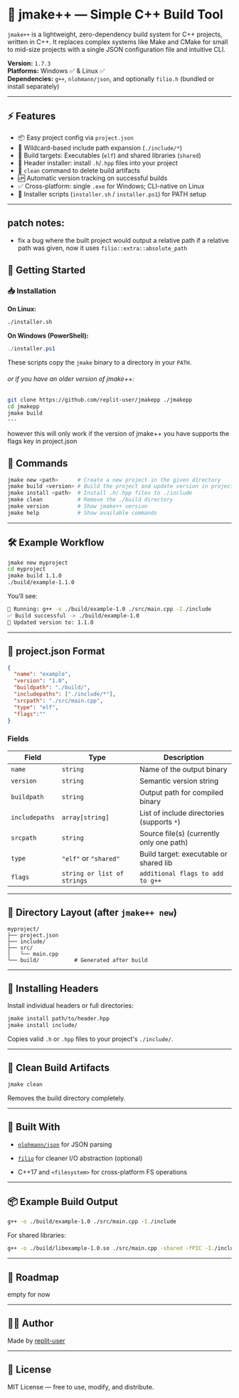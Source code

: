 # 🔨 jmake++ — Simple C++ Build Tool

`jmake++` is a lightweight, zero-dependency build system for C++ projects, written in C++. It replaces complex systems like Make and CMake for small to mid-size projects with a single JSON configuration file and intuitive CLI.

**Version:** `1.7.3`  
**Platforms:** Windows ✅ & Linux ✅  
**Dependencies:** `g++`, `nlohmann/json`, and optionally `filio.h` (bundled or install separately)

---

## ⚡ Features

- 📦 Easy project config via `project.json`
- 🔁 Wildcard-based include path expansion (`./include/*`)
- 🔧 Build targets: Executables (`elf`) and shared libraries (`shared`)
- 📁 Header installer: install `.h`/`.hpp` files into your project
- 🧼 `clean` command to delete build artifacts
- 🆙 Automatic version tracking on successful builds
- ✅ Cross-platform: single `.exe` for Windows; CLI-native on Linux
- 🚀 Installer scripts (`installer.sh` / `installer.ps1`) for PATH setup

---
## patch notes:
- fix a bug where the built project would output a relative path if a relative path was given, now it uses `filio::extra::absolute_path`
## 🚀 Getting Started

### 📥 Installation

**On Linux:**
```bash
./installer.sh
```

**On Windows (PowerShell):**

```powershell
./installer.ps1
```

These scripts copy the `jmake` binary to a directory in your `PATH`.

###### or if you have an older version of jmake++:
```bash
git clone https://github.com/replit-user/jmakepp ./jmakepp
cd jmakepp
jmake build
---
```
however this will only work if the version of jmake++ you have supports the flags key in project.json

## 🔧 Commands

```bash
jmake new <path>      # Create a new project in the given directory
jmake build <version> # Build the project and update version in project.json
jmake install <path>  # Install .h/.hpp files to ./include
jmake clean           # Remove the ./build directory
jmake version         # Show jmake++ version
jmake help            # Show available commands
```

---

## 🛠 Example Workflow

```bash
jmake new myproject
cd myproject
jmake build 1.1.0
./build/example-1.1.0
```

You’ll see:

```bash
🚧 Running: g++ -o ./build/example-1.0 ./src/main.cpp -I./include
✅ Build successful -> ./build/example-1.0
🔄 Updated version to: 1.1.0
```

---

## 📄 project.json Format

```json
{
  "name": "example",
  "version": "1.0",
  "buildpath": "./build/",
  "includepaths": ["./include/*"],
  "srcpath": "./src/main.cpp",
  "type": "elf",
  "flags":""
}
```

### Fields

| Field | Type | Description |
| --- | --- | --- |
| `name` | `string` | Name of the output binary |
| `version` | `string` | Semantic version string |
| `buildpath` | `string` | Output path for compiled binary |
| `includepaths` | `array[string]` | List of include directories (supports `*`) |
| `srcpath` | `string` | Source file(s) (currently only one path) |
| `type` | `"elf"` or `"shared"` | Build target: executable or shared lib |
| `flags`| `string or list of strings`| `additional flags to add to g++`

---

## 📁 Directory Layout (after `jmake++ new`)

```pgsql
myproject/
├── project.json
├── include/
├── src/
│   └── main.cpp
└── build/           # Generated after build
```

---

## 🧰 Installing Headers

Install individual headers or full directories:

```bash
jmake install path/to/header.hpp
jmake install include/
```

Copies valid `.h` or `.hpp` files to your project's `./include/`.

---

## 🧼 Clean Build Artifacts

```bash
jmake clean
```

Removes the build directory completely.

---

## 🧱 Built With

-   [`nlohmann/json`](https://github.com/nlohmann/json) for JSON parsing
    
-   [`filio`](https://github.com/replit-user/filio) for cleaner I/O abstraction (optional)
    
-   C++17 and `<filesystem>` for cross-platform FS operations
    

---

## 📦 Example Build Output

```bash
g++ -o ./build/example-1.0 ./src/main.cpp -I./include
```

For shared libraries:

```bash
g++ -o ./build/libexample-1.0.so ./src/main.cpp -shared -fPIC -I./include
```

---

## 📌 Roadmap

empty for now

---

## 🧑‍💻 Author

Made by [replit-user](https://github.com/replit-user)

---

## 📄 License

MIT License — free to use, modify, and distribute.
